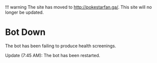 !!! warning
    The site has moved to http://pokestarfan.ga/. This site will no longer be updated.

# Bot Down
The bot has been failing to produce health screenings.

Update (7:45 AM): The bot has been restarted.
